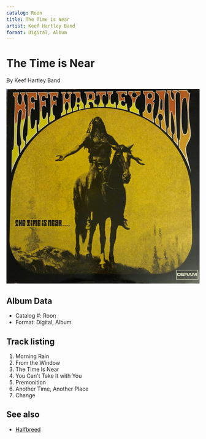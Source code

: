 ```yaml
---
catalog: Roon
title: The Time is Near
artist: Keef Hartley Band
format: Digital, Album
---
```


# The Time is Near

By Keef Hartley Band

![](../../assets/albumcovers/Keef_Hartley_Band-The_Time_is_Near.png)

## Album Data

- Catalog #: Roon
- Format: Digital, Album


## Track listing


1. Morning Rain
2. From the Window
3. The Time Is Near
4. You Can't Take It with You
5. Premonition
6. Another Time, Another Place
7. Change


## See also

- [Halfbreed](Halfbreed.md)
